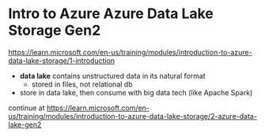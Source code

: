 # Intro to Azure Azure Data Lake Storage Gen2
https://learn.microsoft.com/en-us/training/modules/introduction-to-azure-data-lake-storage/1-introduction

- **data lake** contains unstructured data in its natural format
	- stored in files, not relational db
- store in data lake, then consume with big data tech (like Apache Spark)

continue at https://learn.microsoft.com/en-us/training/modules/introduction-to-azure-data-lake-storage/2-azure-data-lake-gen2